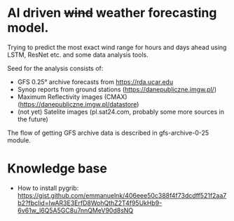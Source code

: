 # AI driven ~~wind~~ weather forecasting model. 

Trying to predict the most exact wind range for hours and days ahead
using LSTM, ResNet etc. and some data analysis tools.

Seed for the analysis consists of:
 * GFS 0.25° archive forecasts from https://rda.ucar.edu
 * Synop reports from ground stations (https://danepubliczne.imgw.pl/)
 * Maximum Reflectivity images (CMAX) (https://danepubliczne.imgw.pl/datastore) 
 * (not yet) Satelite images (pl.sat24.com, probably some more sources in the future)

The flow of getting GFS archive data is described in gfs-archive-0-25 module.

# Knowledge base
 * How to install pygrib: https://gist.github.com/emmanuelnk/406eee50c388f4f73dcdff521f2aa7b2?fbclid=IwAR3E3ErfD8WohQthZ2T4f95UkHb9-6v61w_l6Q5A5GC8u7nnQMeV90d8sNQ
  
